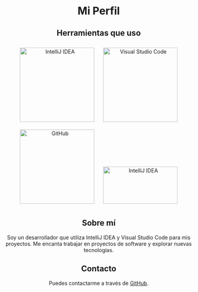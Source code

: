 <div style="text-align: center;">
  <h1>Mi Perfil</h1>
  
  <h2>Herramientas que uso</h2>
  <img src="https://img.icons8.com/?size=512&id=61466&format=png" alt="IntelliJ IDEA" style="width: 200px; margin: 10px;">
  <img src="https://upload.wikimedia.org/wikipedia/commons/thumb/9/9a/Visual_Studio_Code_1.35_icon.svg/2048px-Visual_Studio_Code_1.35_icon.svg.png"         alt="Visual Studio Code" style="width: 200px; margin: 10px;">
   <img src="https://encrypted-tbn0.gstatic.com/images?q=tbn:ANd9GcS0WxsHiJ67Myud_p_XIdNI35NDec7psLLa5Q&s" alt="GitHub" style="width: 200px; margin: 10px;">
    <img src="https://encrypted-tbn0.gstatic.com/images?q=tbn:ANd9GcTMVCjdbxE8IB0wm_DDlNVWDDYCi-j6peP2Ew&s" alt="IntelliJ IDEA" style="width: 200px; margin: 10px; height: 100px;">
  
  <h2>Sobre mí</h2>
  <p>Soy un desarrollador que utiliza IntelliJ IDEA y Visual Studio Code para mis proyectos. Me encanta trabajar en proyectos de software y explorar nuevas tecnologías.</p>
  
  <h2>Contacto</h2>
  <p>Puedes contactarme a través de <a href="https://github.com/karrasmil80">GitHub</a>.</p>
</div>
